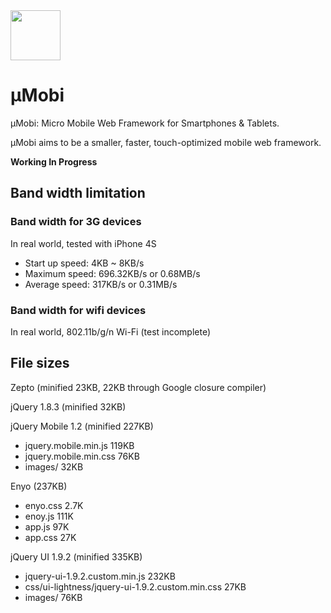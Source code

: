 <img height="80" src="https://raw.github.com/c9s/umobi/master/assets/logo.png"/>

µMobi
=======

µMobi: Micro Mobile Web Framework for Smartphones & Tablets.

µMobi aims to be a smaller, faster, touch-optimized mobile web framework.

**Working In Progress**

## Band width limitation

### Band width for 3G devices

In real world, tested with iPhone 4S

- Start up speed: 4KB ~ 8KB/s
- Maximum speed: 696.32KB/s or 0.68MB/s
- Average speed: 317KB/s or 0.31MB/s

### Band width for wifi devices

In real world, 802.11b/g/n Wi-Fi (test incomplete)

## File sizes

Zepto (minified 23KB, 22KB through Google closure compiler)

jQuery 1.8.3 (minified 32KB)


jQuery Mobile 1.2 (minified 227KB)

- jquery.mobile.min.js 119KB
- jquery.mobile.min.css 76KB
- images/ 32KB

Enyo (237KB)

- enyo.css 2.7K
- enoy.js  111K
- app.js    97K
- app.css   27K

jQuery UI 1.9.2 (minified 335KB)

- jquery-ui-1.9.2.custom.min.js 232KB
- css/ui-lightness/jquery-ui-1.9.2.custom.min.css 27KB
- images/   76KB

